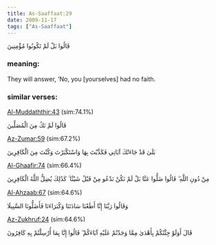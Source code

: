 ```yaml
---
title: As-Saaffaat:29
date: 2009-11-17
tags: ["As-Saaffaat"]
---
```

قَالُوا بَلْ لَمْ تَكُونُوا مُؤْمِنِينَ
### meaning: 
They will answer, ‘No, you [yourselves] had no faith.
### similar verses: 

[Al-Muddaththir:43](/74/43) (sim:74.1%)

قَالُوا لَمْ نَكُ مِنَ الْمُصَلِّينَ

[Az-Zumar:59](/39/59) (sim:67.2%)

بَلَىٰ قَدْ جَاءَتْكَ آيَاتِي فَكَذَّبْتَ بِهَا وَاسْتَكْبَرْتَ وَكُنْتَ مِنَ الْكَافِرِينَ

[Al-Ghaafir:74](/40/74) (sim:66.4%)

مِنْ دُونِ اللَّهِ ۖ قَالُوا ضَلُّوا عَنَّا بَلْ لَمْ نَكُنْ نَدْعُو مِنْ قَبْلُ شَيْئًا ۚ كَذَٰلِكَ يُضِلُّ اللَّهُ الْكَافِرِينَ

[Al-Ahzaab:67](/33/67) (sim:64.6%)

وَقَالُوا رَبَّنَا إِنَّا أَطَعْنَا سَادَتَنَا وَكُبَرَاءَنَا فَأَضَلُّونَا السَّبِيلَا

[Az-Zukhruf:24](/43/24) (sim:64.6%)

قَالَ أَوَلَوْ جِئْتُكُمْ بِأَهْدَىٰ مِمَّا وَجَدْتُمْ عَلَيْهِ آبَاءَكُمْ ۖ قَالُوا إِنَّا بِمَا أُرْسِلْتُمْ بِهِ كَافِرُونَ
